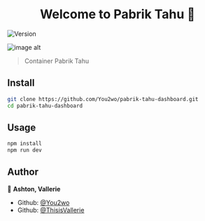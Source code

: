 <h1 align="center">Welcome to Pabrik Tahu 👋</h1>
<p>
  <img alt="Version" src="https://img.shields.io/badge/version-0.2-blue.svg?cacheSeconds=2592000" />
</p>

![image alt](https://github.com/You2wo/pabrik-tahu-dashboard/blob/8fb8c939372e2e56074fdaec85f8e99fc1169691/preview.png)

> Container Pabrik Tahu

## Install

```sh
git clone https://github.com/You2wo/pabrik-tahu-dashboard.git
cd pabrik-tahu-dashboard
```

## Usage

```sh
npm install
npm run dev
```

## Author

👤 **Ashton, Vallerie**

* Github: [@You2wo](https://github.com/You2wo)
* Github: [@ThisisVallerie](https://github.com/ThisisVallerie)
